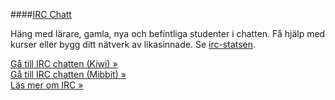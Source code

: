 ####[IRC Chatt](http://www.student.bth.se/kiwi)

Häng med lärare, gamla, nya och befintliga studenter i chatten. Få hjälp med kurser eller bygg ditt nätverk av likasinnade. Se [irc-statsen](irssistats).

[Gå till IRC chatten (Kiwi) »](https://www.student.bth.se/kiwi)  
[Gå till IRC chatten (Mibbit) »](https://widget01.mibbit.com/?settings=2e1899e70a9a033212075b3cfa4e54aa&server=irc.bsnet.se&channel=%23db-o-webb&charset=UTF-8&nick=dbwebb_%3F%3F&customloading=Laddar%20webbchatt%20f%C3%B6r%20dbwebb.se...&customprompt=Chatta%20p%C3%A5%20dbwebb.se.&nickprompt=V%C3%A4lj%20ditt%20nick.)  
[Läs mer om IRC »](irc)  
